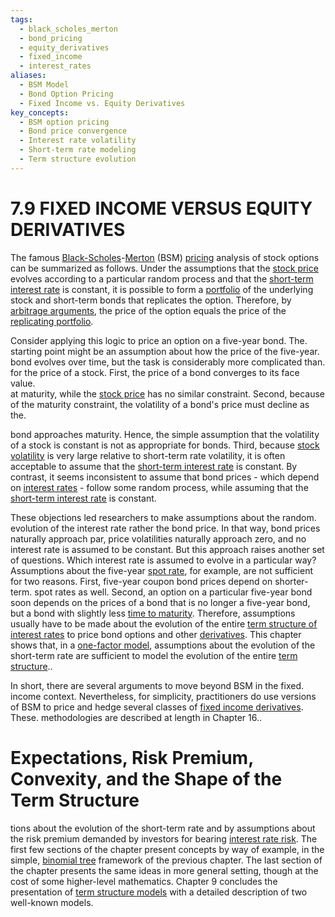```yaml
---
tags:
  - black_scholes_merton
  - bond_pricing
  - equity_derivatives
  - fixed_income
  - interest_rates
aliases:
  - BSM Model
  - Bond Option Pricing
  - Fixed Income vs. Equity Derivatives
key_concepts:
  - BSM option pricing
  - Bond price convergence
  - Interest rate volatility
  - Short-term rate modeling
  - Term structure evolution
---
```


# 7.9 FIXED INCOME VERSUS EQUITY DERIVATIVES  

The famous [Black-Scholes](../../../Financial%20Engineering/Mathematical%20Modeling%20of%20Derivative%20Pricing.md)-[Merton](../../../Credit%20Markets/Credit%20Markets%20Session%205.md) (BSM) [pricing](Arbitrage%20Pricing%20of%20Derivatives.md) analysis of stock options can be summarized as follows. Under the assumptions that the [stock price](../../../Financial%20Engineering/Derivatives/Part%20IV%20-%20Options/Chapter%2016%20-%20Black–Scholes%20Model.md) evolves according to a particular random process and that the [short-term interest rate](../Chapter%209/The%20Gauss%20Model.md) is constant, it is possible to form a [portfolio](../../../Advanced%20Investments/An%20Asset%20Allocation%20Primer.md) of the underlying stock and short-term bonds that replicates the option. Therefore, by [arbitrage arguments](../Chapter%2011/Forward%20Contracts%20and%20Forward%20Prices.md), the price of the option equals the price of the [replicating portfolio](Pricing%20Forwards,%20Futures,%20Bonds,%20Swaps,%20Swaptions,%20Caps%20and%20Floors%20under%20No-Arbitrage%20and%20Risk-Neutral%20Pricing.md).  

Consider applying this logic to price an option on a five-year bond. The.   
starting point might be an assumption about how the price of the five-year.   
bond evolves over time, but the task is considerably more complicated than.   
for the price of a stock. First, the price of a bond converges to its face value.   
at maturity, while the [stock price](../../../Financial%20Engineering/Derivatives/Part%20IV%20-%20Options/Chapter%2016%20-%20Black–Scholes%20Model.md) has no similar constraint. Second, because of the maturity constraint, the volatility of a bond's price must decline as the.  

bond approaches maturity. Hence, the simple assumption that the volatility of a stock is constant is not as appropriate for bonds. Third, because [stock volatility](../../../Financial%20Instruments/Financial%20Derivatives%20and%20Quantitative%20Methods/Option%20Risk.md) is very large relative to short-term rate volatility, it is often acceptable to assume that the [short-term interest rate](../Chapter%209/The%20Gauss%20Model.md) is constant. By contrast, it seems inconsistent to assume that bond prices - which depend on [interest rates](../Chapter%202/Interest%20Rate%20Quotations.md) - follow some random process, while assuming that the [short-term interest rate](../Chapter%209/The%20Gauss%20Model.md) is constant.  

These objections led researchers to make assumptions about the random. evolution of the interest rate rather the bond price. In that way, bond prices naturally approach par, price volatilities naturally approach zero, and no interest rate is assumed to be constant. But this approach raises another set of questions. Which interest rate is assumed to evolve in a particular way? Assumptions about the five-year [spot rate](../../../International%20Finance/The%20Foreign%20Exchange%20Market%20Annotations.md), for example, are not sufficient for two reasons. First, five-year coupon bond prices depend on shorter-term. spot rates as well. Second, an option on a particular five-year bond soon depends on the prices of a bond that is no longer a five-year bond, but a bond with slightly less [time to maturity](../../../Financial%20Instruments/Lecture%20Notes-%20Financial%20Instruments/Teaching%20Note%201-%20Forward%20Rates%20Agreement/Hedging%20Strategies%20with%20Forwards.md). Therefore, assumptions usually have to be made about the evolution of the entire [term structure of interest rates](../../../Financial%20Engineering/6.%20A%20Brief%20Introduction%20to%20Stochastic%20Calculus.md) to price bond options and other [derivatives](../../Financial%20Trading%20and%20Markets/Chapter%209%20Arbitrage%20and%20Hedging%20With%20Options.md). This chapter shows that, in a [one-factor model](Profit%20and%20Loss%20Attribution%20with%20an%20OAS.md), assumptions about the evolution of the short-term rate are sufficient to model the evolution of the entire [term structure](../Chapter%209/The%20Vasicek%20Model.md)..  

In short, there are several arguments to move beyond BSM in the fixed. income context. Nevertheless, for simplicity, practitioners do use versions of BSM to price and hedge several classes of [fixed income derivatives](../../../Financial%20Engineering/6.%20A%20Brief%20Introduction%20to%20Stochastic%20Calculus.md). These. methodologies are described at length in Chapter 16..  

# Expectations, Risk Premium, Convexity, and the Shape of the Term Structure  

tions about the evolution of the short-term rate and by assumptions about the risk premium demanded by investors for bearing [interest rate risk](../../../Fixed%20Income%20Asset%20Pricing/Analysis%20of%20Fixed%20Income%20Securities.md). The first few sections of the chapter present concepts by way of example, in the simple, [binomial tree](Rate%20and%20Price%20Trees.md) framework of the previous chapter. The last section of the chapter presents the same ideas in more general setting, though at the cost of some higher-level mathematics. Chapter 9 concludes the presentation of [term structure models](../../../Financial%20Engineering/Financial%20Mathematics%20Course.md) with a detailed description of two well-known models.  